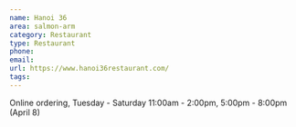 ```yaml
---
name: Hanoi 36
area: salmon-arm
category: Restaurant
type: Restaurant
phone: 
email: 
url: https://www.hanoi36restaurant.com/
tags:
---
```


Online ordering, Tuesday - Saturday 11:00am - 2:00pm, 5:00pm - 8:00pm (April 8)